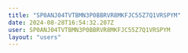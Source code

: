```yaml
---
title: "SP0ANJ04TVTBMN3P0BBRVR8MKFJC55Z7Q1VRSPYM"
date: 2024-08-28T16:54:32.207Z
user: SP0ANJ04TVTBMN3P0BBRVR8MKFJC55Z7Q1VRSPYM
layout: "users"
---
```

    
